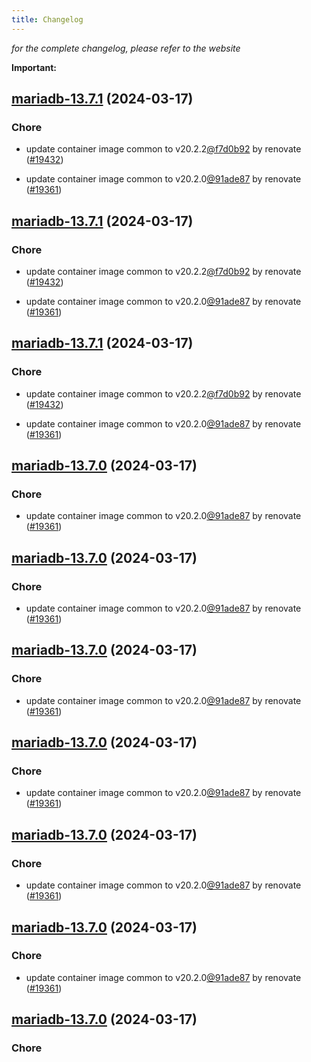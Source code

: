 ```yaml
---
title: Changelog
---
```



*for the complete changelog, please refer to the website*

**Important:**


## [mariadb-13.7.1](https://github.com/truecharts/charts/compare/mariadb-13.6.0...mariadb-13.7.1) (2024-03-17)

### Chore



- update container image common to v20.2.2[@f7d0b92](https://github.com/f7d0b92) by renovate ([#19432](https://github.com/truecharts/charts/issues/19432))

- update container image common to v20.2.0[@91ade87](https://github.com/91ade87) by renovate ([#19361](https://github.com/truecharts/charts/issues/19361))


## [mariadb-13.7.1](https://github.com/truecharts/charts/compare/mariadb-13.6.0...mariadb-13.7.1) (2024-03-17)

### Chore



- update container image common to v20.2.2[@f7d0b92](https://github.com/f7d0b92) by renovate ([#19432](https://github.com/truecharts/charts/issues/19432))

- update container image common to v20.2.0[@91ade87](https://github.com/91ade87) by renovate ([#19361](https://github.com/truecharts/charts/issues/19361))


## [mariadb-13.7.1](https://github.com/truecharts/charts/compare/mariadb-13.6.0...mariadb-13.7.1) (2024-03-17)

### Chore



- update container image common to v20.2.2[@f7d0b92](https://github.com/f7d0b92) by renovate ([#19432](https://github.com/truecharts/charts/issues/19432))

- update container image common to v20.2.0[@91ade87](https://github.com/91ade87) by renovate ([#19361](https://github.com/truecharts/charts/issues/19361))


## [mariadb-13.7.0](https://github.com/truecharts/charts/compare/mariadb-13.6.0...mariadb-13.7.0) (2024-03-17)

### Chore



- update container image common to v20.2.0[@91ade87](https://github.com/91ade87) by renovate ([#19361](https://github.com/truecharts/charts/issues/19361))


## [mariadb-13.7.0](https://github.com/truecharts/charts/compare/mariadb-13.6.0...mariadb-13.7.0) (2024-03-17)

### Chore



- update container image common to v20.2.0[@91ade87](https://github.com/91ade87) by renovate ([#19361](https://github.com/truecharts/charts/issues/19361))


## [mariadb-13.7.0](https://github.com/truecharts/charts/compare/mariadb-13.6.0...mariadb-13.7.0) (2024-03-17)

### Chore



- update container image common to v20.2.0[@91ade87](https://github.com/91ade87) by renovate ([#19361](https://github.com/truecharts/charts/issues/19361))


## [mariadb-13.7.0](https://github.com/truecharts/charts/compare/mariadb-13.6.0...mariadb-13.7.0) (2024-03-17)

### Chore



- update container image common to v20.2.0[@91ade87](https://github.com/91ade87) by renovate ([#19361](https://github.com/truecharts/charts/issues/19361))


## [mariadb-13.7.0](https://github.com/truecharts/charts/compare/mariadb-13.6.0...mariadb-13.7.0) (2024-03-17)

### Chore



- update container image common to v20.2.0[@91ade87](https://github.com/91ade87) by renovate ([#19361](https://github.com/truecharts/charts/issues/19361))


## [mariadb-13.7.0](https://github.com/truecharts/charts/compare/mariadb-13.6.0...mariadb-13.7.0) (2024-03-17)

### Chore



- update container image common to v20.2.0[@91ade87](https://github.com/91ade87) by renovate ([#19361](https://github.com/truecharts/charts/issues/19361))


## [mariadb-13.7.0](https://github.com/truecharts/charts/compare/mariadb-13.6.0...mariadb-13.7.0) (2024-03-17)

### Chore